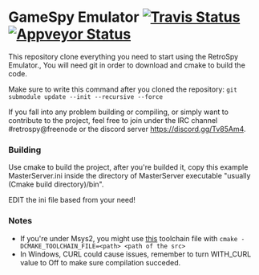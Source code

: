 # GameSpy Emulator [![Travis Status](https://travis-ci.org/GameProgressive/GameSpyEmulator.svg?branch=master)](https://travis-ci.org/GameProgressive/GameSpyEmulator) [![Appveyor Status](https://ci.appveyor.com/api/projects/status/github/gameprogressive/gamespyemulator?branch=master&svg=true)](https://ci.appveyor.com/project/arves100/gamespyemulator)

This repository clone everything you need to start using the RetroSpy Emulator.,
You will need git in order to download and cmake to build the code.

Make sure to write this command after you cloned the repository:
`git submodule update --init --recursive --force`

If you fall into any problem building or compiling, or simply want to contribute to the project, feel free to join under the IRC channel #retrospy@freenode or the discord server https://discord.gg/Tv85Am4.

### Building
Use cmake to build the project, after you're builded it, copy this example MasterServer.ini inside
the directory of MasterServer executable "usually (Cmake build directory)/bin".

EDIT the ini file based from your need!

### Notes
- If you're under Msys2, you might use [this](https://github.com/arves100/randomscript/blob/master/msys2-toolchain.cmake) toolchain file with `cmake -DCMAKE_TOOLCHAIN_FILE=<path> <path of the src>`
- In Windows, CURL could cause issues, remember to turn WITH_CURL value to Off to make sure compilation succeded.
